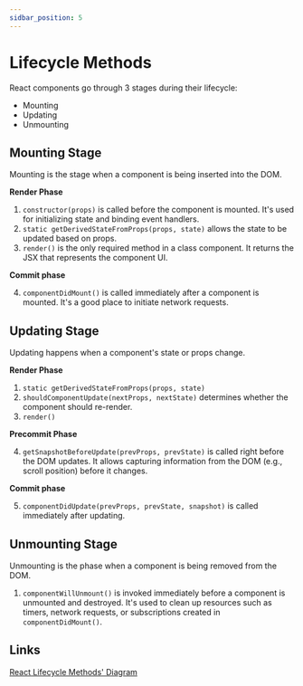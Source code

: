 ```yaml
---
sidbar_position: 5
---
```


# Lifecycle Methods

React components go through 3 stages during their lifecycle:

- Mounting
- Updating
- Unmounting

## Mounting Stage

Mounting is the stage when a component is being inserted into the DOM.

**Render Phase**

1. `constructor(props)` is called before the component is mounted. It's used for
   initializing state and binding event handlers.
2. `static getDerivedStateFromProps(props, state)` allows the state to be
   updated based on props.
3. `render()` is the only required method in a class component. It returns the
   JSX that represents the component UI.

**Commit phase**

4. `componentDidMount()` is called immediately after a component is mounted.
   It's a good place to initiate network requests.

## Updating Stage

Updating happens when a component's state or props change.

**Render Phase**

1. `static getDerivedStateFromProps(props, state)`
2. `shouldComponentUpdate(nextProps, nextState)` determines whether the
   component should re-render.
3. `render()`

**Precommit Phase**

4. `getSnapshotBeforeUpdate(prevProps, prevState)` is called right before the
   DOM updates. It allows capturing information from the DOM (e.g., scroll
   position) before it changes.

**Commit phase**

5. `componentDidUpdate(prevProps, prevState, snapshot)` is called immediately
   after updating.

## Unmounting Stage

Unmounting is the phase when a component is being removed from the DOM.

1. `componentWillUnmount()` is invoked immediately before a component is
   unmounted and destroyed. It's used to clean up resources such as timers,
   network requests, or subscriptions created in `componentDidMount()`.

## Links

[React Lifecycle Methods' Diagram](https://projects.wojtekmaj.pl/react-lifecycle-methods-diagram/)
